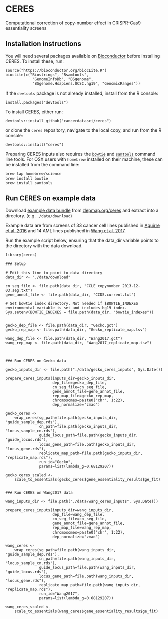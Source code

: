 # CERES
Computational correction of copy-number effect in CRISPR-Cas9 essentiality screens

## Installation instructions

You will need several packages available on [Bioconductor](https://bioconductor.org) before installing CERES. To install these, run:

```
source("https://bioconductor.org/biocLite.R")
biocLite(c("Biostrings", "Rsamtools", 
            "GenomeInfoDb", "BSgenome", 
            "BSgenome.Hsapiens.UCSC.hg19", "GenomicRanges"))
```

If the `devtools` package is not already installed, install from the R console:

```
install.packages("devtools")
```

To install CERES, either run:

```
devtools::install_github("cancerdatasci/ceres")
```

or clone the `ceres` repository, navigate to the local copy, and run from the R console: 

```
devtools::install("ceres")
```

Preparing CERES inputs also requires the [`bowtie`](http://bowtie-bio.sourceforge.net/index.shtml) and [`samtools`](http://samtools.sourceforge.net) command line tools. For OSX users with `homebrew` installed on their machine, these can be installed from the command line:

```
brew tap homebrew/science
brew install bowtie
brew install samtools
```

## Run CERES on example data

Download [example data bundle](https://depmap.org/ceres/data/example_data.zip) from [depmap.org/ceres](https://depmap.org/ceres) and extract into a directory. (e.g. `./data/download`)

Example data are from screens of 33 cancer cell lines published in [Aguirre et al. 2016](https://www.ncbi.nlm.nih.gov/pubmed/27260156) and 14 AML lines published in [Wang et al. 2017](https://www.ncbi.nlm.nih.gov/pubmed/28162770).

Run the example script below, ensuring that the data_dir variable points to the directory with the data download.


```
library(ceres)

### Setup

# Edit this line to point to data directory
data_dir <- "./data/download"

cn_seg_file <- file.path(data_dir, "CCLE_copynumber_2013-12-03.seg.txt")
gene_annot_file <- file.path(data_dir, "CCDS.current.txt")

# Set bowtie index directory. Not needed if $BOWTIE_INDEXES environmental variable is set and includes hg19 index.
Sys.setenv(BOWTIE_INDEXES = file.path(data_dir, "bowtie_indexes"))


gecko_dep_file <- file.path(data_dir, "Gecko.gct")
gecko_rep_map <- file.path(data_dir, "Gecko_replicate_map.tsv")

wang_dep_file <- file.path(data_dir, "Wang2017.gct")
wang_rep_map <- file.path(data_dir, "Wang2017_replicate_map.tsv")



### Run CERES on Gecko data

gecko_inputs_dir <- file.path("./data/gecko_ceres_inputs", Sys.Date())

prepare_ceres_inputs(inputs_dir=gecko_inputs_dir,
                     dep_file=gecko_dep_file,
                     cn_seg_file=cn_seg_file,
                     gene_annot_file=gene_annot_file,
                     rep_map_file=gecko_rep_map,
                     chromosomes=paste0("chr", 1:22),
                     dep_normalize="zmad")

gecko_ceres <-
    wrap_ceres(sg_path=file.path(gecko_inputs_dir, "guide_sample_dep.rds"),
               cn_path=file.path(gecko_inputs_dir, "locus_sample_cn.rds"),
               guide_locus_path=file.path(gecko_inputs_dir, "guide_locus.rds"),
               locus_gene_path=file.path(gecko_inputs_dir, "locus_gene.rds"),
               replicate_map_path=file.path(gecko_inputs_dir, "replicate_map.rds"),
               run_id="Gecko",
               params=list(lambda_g=0.68129207))

gecko_ceres_scaled <-
    scale_to_essentials(gecko_ceres$gene_essentiality_results$ge_fit)


### Run CERES on Wang2017 data

wang_inputs_dir <- file.path("./data/wang_ceres_inputs", Sys.Date())

prepare_ceres_inputs(inputs_dir=wang_inputs_dir,
                     dep_file=wang_dep_file,
                     cn_seg_file=cn_seg_file,
                     gene_annot_file=gene_annot_file,
                     rep_map_file=wang_rep_map,
                     chromosomes=paste0("chr", 1:22),
                     dep_normalize="zmad")

wang_ceres <-
    wrap_ceres(sg_path=file.path(wang_inputs_dir, "guide_sample_dep.rds"),
               cn_path=file.path(wang_inputs_dir, "locus_sample_cn.rds"),
               guide_locus_path=file.path(wang_inputs_dir, "guide_locus.rds"),
               locus_gene_path=file.path(wang_inputs_dir, "locus_gene.rds"),
               replicate_map_path=file.path(wang_inputs_dir, "replicate_map.rds"),
               run_id="Wang2017",
               params=list(lambda_g=0.68129207))

wang_ceres_scaled <-
    scale_to_essentials(wang_ceres$gene_essentiality_results$ge_fit)
```

